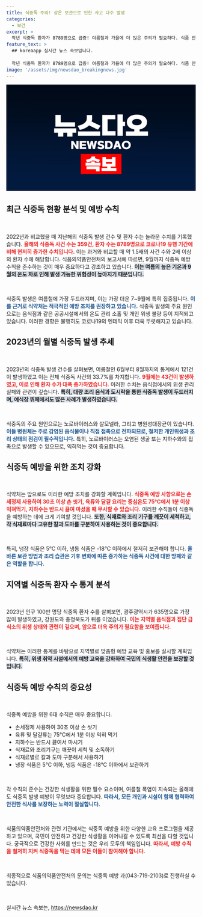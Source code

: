 ```yaml
---
title: 식중독 주의! 상온 보관으로 인한 사고 다수 발생
categories:
  - 보건
excerpt: >
  작년 식중독 환자가 8789명으로 급증! 여름철과 가을에 더 많은 주의가 필요하다. 식품 안전 수칙을 준수해 건강을 지키세요. 클릭해 상세 내용을 확인해보세요!
feature_text: >
  ## koreaapp 실시간 뉴스 속보입니다.

  작년 식중독 환자가 8789명으로 급증! 여름철과 가을에 더 많은 주의가 필요하다. 식품 안전 수칙을 준수해 건강을 지키세요. 클릭해 상세 내용을 확인해보세요!
image: '/assets/img/newsdao_breakingnews.jpg'
---
```


<p><img src="/assets/img/newsdao_breakingnews.jpg" alt="koreaapp 속보" /></p>

<h2 data-ke-size="size26">최근 식중독 현황 분석 및 예방 수칙</h2>

<p data-ke-size="size16">&nbsp;</p>

<p>2022년과 비교했을 때 지난해의 식중독 발생 건수 및 환자 수는 놀라운 수치를 기록했습니다. <b><span style="color: #ee2323;">올해의 식중독 사건 수는 359건, 환자 수는 8789명으로 코로나19 유행 기간에 비해 현저히 증가한 수치입니다.</span></b> 이는 과거와 비교할 때 약 1.5배의 사건 수와 2배 이상의 환자 수에 해당합니다. 식품의약품안전처의 보고서에 따르면, 9월까지 식중독 예방 수칙을 준수하는 것이 매우 중요하다고 강조하고 있습니다. <b><span style="background-color: #21538527;">이는 여름의 높은 기온과 9월의 온도 차로 인해 발생 가능한 위험성이 높아지기 때문입니다.</span></b> </p>

<p data-ke-size="size16">&nbsp;</p>

<p>식중독 발생은 여름철에 가장 두드러지며, 이는 가장 더운 7~9월에 특히 집중됩니다. <b><span style="color: #1a5490;">이를 근거로 식약처는 적극적인 예방 조치를 권장하고 있습니다.</span></b> 식중독 발생의 주요 원인으로는 음식점과 같은 공공시설에서의 온도 관리 소홀 및 개인 위생 불량 등이 지적되고 있습니다. 이러한 경향은 불행히도 코로나19의 엔데믹 이후 더욱 뚜렷해지고 있습니다.</p>

<h2 data-ke-size="size26">2023년의 월별 식중독 발생 추세</h2>

<p data-ke-size="size16">&nbsp;</p>

<p>2023년의 식중독 발생 건수를 살펴보면, 여름철인 6월부터 8월까지의 통계에서 121건이 발생하였고 이는 전체 식중독 사건의 33.7%를 차지합니다. <b><span style="color: #ee2323;">9월에는 43건이 발생하였고, 이로 인해 환자 수가 대폭 증가하였습니다.</span></b> 이러한 수치는 음식점에서의 위생 관리 실패와 관련이 깊습니다. <b><span style="background-color: #21538527;">특히, 대량 조리 음식과 도시락을 통한 식중독 발생이 두드러지며, 예식장 뷔페에서도 많은 사례가 발생하였습니다.</span></b></p>

<p data-ke-size="size16">&nbsp;</p>

<p>식중독의 주요 원인으로는 노로바이러스와 살모넬라, 그리고 병원성대장균이 있습니다. <b><span style="color: #1a5490;">이들 병원체는 주로 감염된 음식물이나 직접 접촉으로 전파되므로, 철저한 개인위생과 조리 상태의 점검이 필수적입니다.</span></b> 특히, 노로바이러스는 오염된 생굴 또는 지하수와의 접촉으로 발생할 수 있으므로, 익혀먹는 것이 중요합니다.</p>

<h2 data-ke-size="size26">식중독 예방을 위한 조치 강화</h2>

<p data-ke-size="size16">&nbsp;</p>

<p>식약처는 앞으로도 이러한 예방 조치를 강화할 계획입니다. <b><span style="color: #ee2323;">식중독 예방 사항으로는 손 세정제 사용하여 30초 이상 손 씻기, 육류와 달걀 요리는 중심온도 75℃에서 1분 이상 익혀먹기, 지하수는 반드시 끓여 마셨을 때 무사할 수 있습니다.</span></b> 이러한 수칙들이 식중독을 예방하는 데에 크게 기여할 것입니다. <b><span style="background-color: #21538527;">또한, 식재료와 조리 기구를 깨끗이 세척하고, 각 식재료마다 고유한 칼과 도마를 구분하여 사용하는 것이 중요합니다.</span></b> </p>

<p data-ke-size="size16">&nbsp;</p>

<p>특히, 냉장 식품은 5℃ 이하, 냉동 식품은 -18℃ 이하에서 철저히 보관해야 합니다. <b><span style="color: #1a5490;">올바른 보관 방법과 조리 습관은 기후 변화에 따른 증가하는 식중독 사건에 대한 방패와 같은 역할을 합니다.</span></b></p>

<h2 data-ke-size="size26">지역별 식중독 환자 수 통계 분석</h2>

<p data-ke-size="size16">&nbsp;</p>

<p>2023년 인구 100만 명당 식중독 환자 수를 살펴보면, 광주광역시가 635명으로 가장 많이 발생하였고, 강원도와 충청북도가 뒤를 이었습니다. <b><span style="color: #ee2323;">이는 지역별 음식점과 집단 급식소의 위생 상태와 관련이 깊으며, 앞으로 더욱 주의가 필요함을 보여줍니다.</span></b> </p>

<p data-ke-size="size16">&nbsp;</p>

<p>식약처는 이러한 통계를 바탕으로 지역별로 맞춤형 예방 교육 및 홍보를 실시할 계획입니다. <b><span style="background-color: #21538527;">특히, 위생 취약 시설에서의 예방 교육을 강화하여 국민의 식생활 안전을 보장할 것입니다.</span></b></p>

<h2 data-ke-size="size26">식중독 예방 수칙의 중요성</h2>

<p data-ke-size="size16">&nbsp;</p>

<p>식중독 예방을 위한 6대 수칙은 매우 중요합니다. <ul> 
<li>손세정제 사용하여 30초 이상 손 씻기</li> 
<li>육류 및 달걀류는 75℃에서 1분 이상 익혀 먹기</li> 
<li>지하수는 반드시 끓여서 마시기</li> 
<li>식재료와 조리기구는 깨끗이 세척 및 소독하기</li> 
<li>식재료별로 칼과 도마 구분해서 사용하기</li> 
<li>냉장 식품은 5℃ 이하, 냉동 식품은 -18℃ 이하에서 보관하기</li> 
</ul> </p>

<p data-ke-size="size16">&nbsp;</p>

<p>각 수칙의 준수는 건강한 식생활을 위한 필수 요소이며, 여름철 폭염이 지속되는 올해에도 식중독 발생 예방이 무엇보다 중요합니다. <b><span style="color: #1a5490;">따라서, 모든 개인과 시설이 함께 협력하여 안전한 식사를 보장하는 노력이 절실합니다.</span></b></p>

<p data-ke-size="size16">&nbsp;</p>

<p>식품의약품안전처와 관련 기관에서는 식중독 예방을 위한 다양한 교육 프로그램을 제공하고 있으며, 국민이 안전하고 건강한 식생활을 이어나갈 수 있도록 최선을 다할 것입니다. 궁극적으로 건강한 사회를 만드는 것은 우리 모두의 책임입니다. <b><span style="color: #ee2323;">따라서, 예방 수칙을 철저히 지켜 식중독을 막는 데에 모든 이들이 참여해야 합니다.</span></b> </p>

<p data-ke-size="size16">&nbsp;</p>

<p>최종적으로 식품의약품안전처의 문의는 식중독 예방 과(043-719-2103)로 진행하실 수 있습니다.<p data-ke-size="size16">&nbsp;</p></p>
실시간 뉴스 속보는, <a href="https://newsdao.kr" rel="dofollow">https://newsdao.kr</a>


